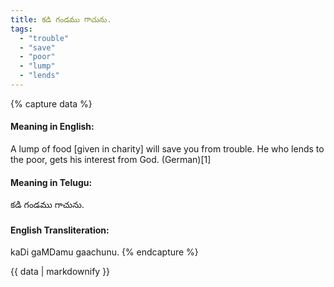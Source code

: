 ```yaml
---
title: కడి గండము గాచును.
tags:
  - "trouble"
  - "save"
  - "poor"
  - "lump"
  - "lends"
---
```


{% capture data %}
#### Meaning in English:
A lump of food [given in charity] will save you from trouble.
He who lends to the poor, gets his interest from God. (German)[1]

#### Meaning in Telugu:
కడి గండము గాచును.

#### English Transliteration:
kaDi gaMDamu gaachunu.
{% endcapture %}

{{ data | markdownify }}


